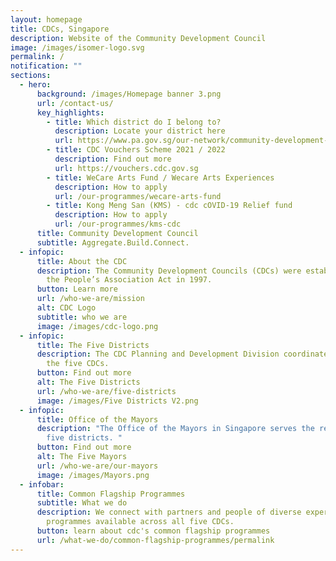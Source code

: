 ```yaml
---
layout: homepage
title: CDCs, Singapore
description: Website of the Community Development Council
image: /images/isomer-logo.svg
permalink: /
notification: ""
sections:
  - hero:
      background: /images/Homepage banner 3.png
      url: /contact-us/
      key_highlights:
        - title: Which district do I belong to?
          description: Locate your district here
          url: https://www.pa.gov.sg/our-network/community-development-councils
        - title: CDC Vouchers Scheme 2021 / 2022
          description: Find out more
          url: https://vouchers.cdc.gov.sg
        - title: WeCare Arts Fund / Wecare Arts Experiences
          description: How to apply
          url: /our-programmes/wecare-arts-fund
        - title: Kong Meng San (KMS) - cdc cOVID-19 Relief fund
          description: How to apply
          url: /our-programmes/kms-cdc
      title: Community Development Council
      subtitle: Aggregate.Build.Connect.
  - infopic:
      title: About the CDC
      description: The Community Development Councils (CDCs) were established under
        the People’s Association Act in 1997.
      button: Learn more
      url: /who-we-are/mission
      alt: CDC Logo
      subtitle: who we are
      image: /images/cdc-logo.png
  - infopic:
      title: The Five Districts
      description: The CDC Planning and Development Division coordinates the work of
        the five CDCs.
      button: Find out more
      alt: The Five Districts
      url: /who-we-are/five-districts
      image: /images/Five Districts V2.png
  - infopic:
      title: Office of the Mayors
      description: "The Office of the Mayors in Singapore serves the residents in the
        five districts. "
      button: Find out more
      alt: The Five Mayors
      url: /who-we-are/our-mayors
      image: /images/Mayors.png
  - infobar:
      title: Common Flagship Programmes
      subtitle: What we do
      description: We connect with partners and people of diverse expertise through
        programmes available across all five CDCs.
      button: learn about cdc's common flagship programmes
      url: /what-we-do/common-flagship-programmes/permalink
---
```


